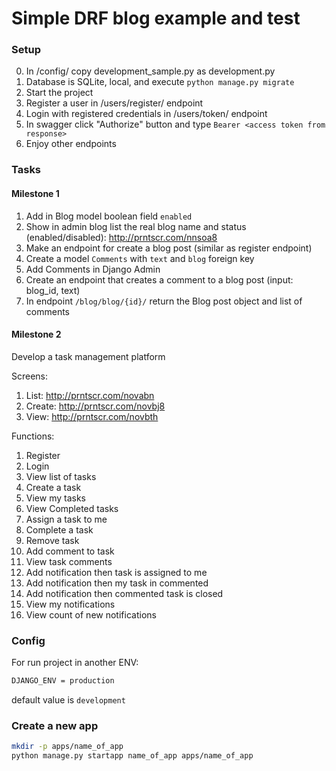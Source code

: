 # Simple DRF blog example and test

### Setup

0. In /config/ copy development_sample.py as development.py
1. Database is SQLite, local, and execute ```python manage.py migrate```
2. Start the project
3. Register a user in /users/register/ endpoint
4. Login with registered credentials in /users/token/ endpoint
5. In swagger click "Authorize" button and type ```Bearer <access token from response>```
6. Enjoy other endpoints

### Tasks

#### Milestone 1

1. Add in Blog model boolean field ```enabled```
2. Show in admin blog list the real blog name and status (enabled/disabled): http://prntscr.com/nnsoa8
3. Make an endpoint for create a blog post (similar as register endpoint)
4. Create a model ```Comments``` with ```text``` and ```blog``` foreign key
5. Add Comments in Django Admin
6. Create an endpoint that creates a comment to a blog post (input: blog_id, text)
7. In endpoint ```/blog/blog/{id}/``` return the Blog post object and list of comments

#### Milestone 2

Develop a task management platform

Screens:
1. List: http://prntscr.com/novabn
2. Create: http://prntscr.com/novbj8
3. View: http://prntscr.com/novbth

Functions:
1. Register
2. Login
3. View list of tasks
4. Create a task
5. View my tasks
6. View Completed tasks
7. Assign a task to me
8. Complete a task
9. Remove task
10. Add comment to task
11. View task comments
12. Add notification then task is assigned to me
13. Add notification then my task in commented
14. Add notification then commented task is closed
15. View my notifications
16. View count of new notifications

### Config

For run project in another ENV:

```bash
DJANGO_ENV = production
```

default value is ```development```


### Create a new app

```bash
mkdir -p apps/name_of_app
python manage.py startapp name_of_app apps/name_of_app
```
